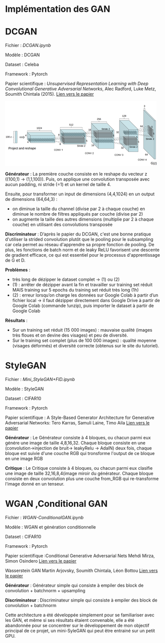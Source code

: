 # Implémentation des GAN

# DCGAN

Fichier : _DCGAN.ipynb_

Modèle : DCGAN

Dataset : Celeba

Framework : Pytorch

Papier scientifique : _Unsupervised Representation Learning with Deep Convolutional Generative Adversarial Networks_, Alec Radford, Luke Metz, Soumith Chintala (2015). [Lien vers le papier](https://arxiv.org/abs/1511.06434)

![alt text](DCGAN_architecture.png)

**Générateur** :
La première couche consiste en le reshape du vecteur z ((100,1) -> (1,1,100)). Puis, on applique une convolution transposée avec aucun padding, ni stride (=1) et un kernel de taille 4.

Ensuite, pour transformer un input de dimensions (4,4,1024) en un output de dimensions (64,64,3) :
- on diminue la taille du channel (divise par 2 à chaque couche) en diminue le nombre de filtres appliqués par couche (divise par 2)
- on augmente la taille des autres dimensions (multiplie par 2 à chaque couche) en utilisant des convolutions transposée

**Discriminateur** :
D’après le papier du DCGAN, c'est une bonne pratique d'utiliser la strided convolution plutôt que le pooling pour le subsampling car cela permet au réseau d'apprendre sa propre fonction de pooling. De plus, les fonctions de batch norm et de leaky ReLU favorisent une descente de gradient efficace, ce qui est essentiel pour le processus d'apprentissage de G et D.

**Problèmes** : 
- très long de dézipper le dataset complet -> (1) ou (2)
- (1) :  arrêter de dézipper avant la fin et travailler sur training set réduit MAIS training sur 5 epochs du training set réduit très long (1h)
- (2) : erreur lorsqu’on charge les données sur Google Colab à partir d’un fichier local -> il faut dézipper directement dans Google Drive à partir de Google Colab (commande !unzip), puis importer le dataset à partir de Google Colab

**Résultats** :
- Sur un training set réduit (15 000 images) : mauvaise qualité (images très floues et on devine des visages) et peu de diversité.
- Sur le training set complet (plus de 100 000 images) : qualité moyenne (visages déformés) et diversité correcte (obtenus sur le site du tutoriel).


# StyleGAN

Fichier : _Mini_StyleGAN+FID.ipynb_

Modèle : StyleGAN

Dataset : CIFAR10

Framework :  Pytorch

Papier scientifique : A Style-Based Generator Architecture for Generative Adversarial Networks:
Tero Karras, Samuli Laine, Timo Aila
[Lien vers le papier](https://arxiv.org/abs/1812.04948)




**Générateur** :
Le Générateur consiste à 4 bloques, ou chacun parmi eux génére une image de taille 4,8,16,32.
Chaque bloque consiste en une (convolution->injection de bruit-> leakyRelu -> AdaIN) deux fois, chaque bloque est suivie d'une couche RGB qui tronsforme l'output de ce bloque en une image RGB


**Critique** :
Le Critique consiste à 4 bloques, ou chacun parmi eux clasifie une image de taille 32,16,8,4(image miroir du générateur.
Chaque bloque consiste en deux convolution plus une couche from_RGB qui re-transforme l'image donné en un tenseur.



# WGAN ,Conditional GAN

Fichier : _WGAN-ConditionalGAN.ipynb_

Modèle : WGAN et génération conditionnelle

Dataset : CIFAR10

Framework :  Pytorch

Papier scientifique :Conditional Generative Adversarial Nets
Mehdi Mirza, Simon Osindero
[Lien vers le papier](https://arxiv.org/abs/1411.1784)

Wasserstein GAN
Martin Arjovsky, Soumith Chintala, Léon Bottou
[Lien vers le papier](https://arxiv.org/abs/1701.07875)


**Générateur** :
Générateur simple qui consiste à empiler des block de convolution + batchnorm + upsampling


**Discriminateur** :
Discriminateur simple qui consiste à empiler des block de convolution + batchnorm 




Cette architecture a été développée simplement pour se familiariser avec les GAN, et même si ses résultats étaient convenable, elle a été abandonnée pour se concentrer sur le développement de mon objectif principal de ce projet, un mini-SyleGAN qui peut être entrainé sur un petit GPU.



